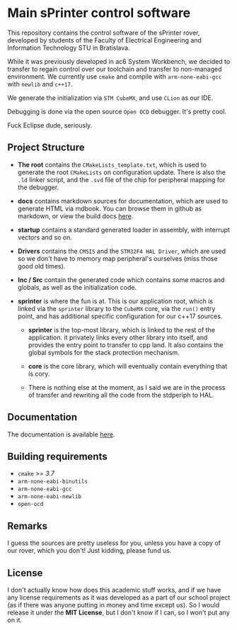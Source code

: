 # Main sPrinter control software

This repository contains the control software of the sPrinter rover,
developed by students of the Faculty of Electrical Engineering and Information
Technology STU in Bratislava.

While it was previously developed in ac6 System Workbench, we decided to transfer
to regain control over our toolchain and transfer to non-managed environment.
We currently use `cmake` and compile with `arm-none-eabi-gcc` with `newlib` and `c++17`.

We generate the initialization via `STM CubeMX`, and use `CLion` as our IDE.

Debugging is done via the open source `Open OCD` debugger. It's pretty cool.

Fuck Eclipse dude, seriously.

## Project Structure

- __The root__ contains the `CMakeLists_template.txt`, which is used to generate
the root `CMakeLists` on configuration update. There is also the `.ld` linker script,
and the `.svd` file of the chip for peripheral mapping for the debugger.

- __docs__ contains markdown sources for documentation, which are used to generate HTML via mdbook.
You can browse them in github as markdown, or view the build docs [here](https://xgallom.github.io/sprinter/).

- __startup__ contains a standard generated loader in assembly, with interrupt
vectors and so on.

- __Drivers__ contains the `CMSIS` and the `STM32F4 HAL Driver`, which are used
so we don't have to memory map peripheral's ourselves (miss those good old times).

- __Inc / Src__ contain the generated code which contains some macros and globals,
as well as the initialization code.

- __sprinter__ is where the fun is at. This is our application root, which is linked
via the `sprinter` library to the `CubeMX` core, via the `run()` entry point, and has
additional specific configuration for our c++17 sources.

  - __sprinter__ is the top-most library, which is linked to the rest of the application.
  it privately links every other library into itself, and provides the entry point to
  transfer to cpp land. It also contains the global symbols for the stack protection mechanism.

  - __core__ is the core library, which will eventually contain everything that is cory.

  - There is nothing else at the moment, as I said we are in the process of transfer and rewriting
  all the code from the stdperiph to HAL.
  
## Documentation

The documentation is available [here](https://xgallom.github.io/sprinter/).

## Building requirements

- `cmake` _>= 3.7_
- `arm-none-eabi-binutils`
- `arm-none-eabi-gcc`
- `arm-none-eabi-newlib`
- `open-ocd`

## Remarks

I guess the sources are pretty useless for you, unless you have a copy
of our rover, which you don't! Just kidding, please fund us.

## License

I don't actually know how does this academic stuff works, and if we have
any license requirements as it was developed as a part of our school project
(as if there was anyone putting in money and time except us). So I would
release it under the __MIT License__, but I don't know if I can, so I won't put any
on it.
